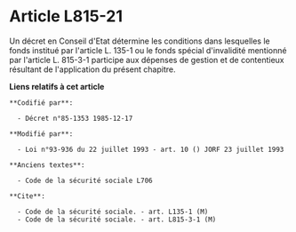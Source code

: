# Article L815-21

Un décret en Conseil d'Etat détermine les conditions dans lesquelles le fonds institué par l'article L. 135-1 ou le fonds
spécial d'invalidité mentionné par l'article L. 815-3-1 participe aux dépenses de gestion et de contentieux résultant de
l'application du présent chapitre.

**Liens relatifs à cet article**

	**Codifié par**:

	  - Décret n°85-1353 1985-12-17

	**Modifié par**:

	  - Loi n°93-936 du 22 juillet 1993 - art. 10 () JORF 23 juillet 1993

	**Anciens textes**:

	  - Code de la sécurité sociale L706

	**Cite**:

	  - Code de la sécurité sociale. - art. L135-1 (M)
	  - Code de la sécurité sociale. - art. L815-3-1 (M)
